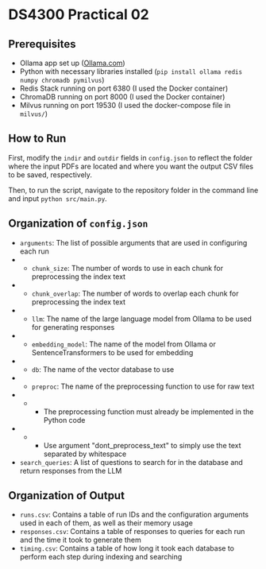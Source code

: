 # DS4300 Practical 02

## Prerequisites

- Ollama app set up ([Ollama.com](Ollama.com))
- Python with necessary libraries installed (`pip install ollama redis numpy chromadb pymilvus`)
- Redis Stack running on port 6380 (I used the Docker container)
- ChromaDB running on port 8000 (I used the Docker container)
- Milvus running on port 19530 (I used the docker-compose file in `milvus/`)

## How to Run
First, modify the `indir` and `outdir` fields in `config.json` to reflect the folder where the input PDFs are located and where you want the output CSV files to be saved, respectively.

Then, to run the script, navigate to the repository folder in the command line and input `python src/main.py`.

## Organization of `config.json`
- `arguments`: The list of possible arguments that are used in configuring each run
- - `chunk_size`: The number of words to use in each chunk for preprocessing the index text
- - `chunk_overlap`: The number of words to overlap each chunk for preprocessing the index text
- - `llm`: The name of the large language model from Ollama to be used for generating responses
- - `embedding_model`: The name of the model from Ollama or SentenceTransformers to be used for embedding
- - `db`: The name of the vector database to use
- - `preproc`: The name of the preprocessing function to use for raw text
- - - The preprocessing function must already be implemented in the Python code
- - - Use argument "dont_preprocess_text" to simply use the text separated by whitespace
- `search_queries`: A list of questions to search for in the database and return responses from the LLM

## Organization of Output
- `runs.csv`: Contains a table of run IDs and the configuration arguments used in each of them, as well as their memory usage
- `responses.csv`: Contains a table of responses to queries for each run and the time it took to generate them
- `timing.csv`: Contains a table of how long it took each database to perform each step during indexing and searching
